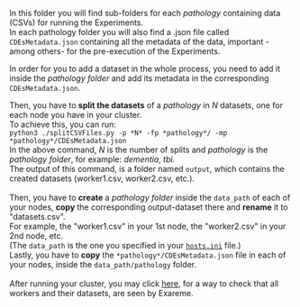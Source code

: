 In this folder you will find sub-folders for each *pathology* containing data (CSVs) for running the Experiments.<br/>
In each pathology folder you will also find a .json file called
```CDEsMetadata.json``` containing all the metadata of the data, important -among others- for the pre-execution of the Experiments. 

In order for you to add a dataset in the whole process, you need to add it inside the *pathology folder* and add its metadata in the corresponding ```CDEsMetadata.json```.

Then, you have to **split the datasets** of a *pathology* in *N* datasets, one for each node you have in your cluster.<br/>
To achieve this, you can run:<br/>
```python3 ./splitCSVFiles.py -p *N* -fp *pathology*/ -mp *pathology*/CDEsMetadata.json```<br/>
In the above command, *N* is the number of splits and *pathology* is the *pathology folder*, for example: *dementia*, *tbi*.<br/>
The output of this command, is a folder named ```output```, which contains the created datasets (worker1.csv, worker2.csv, etc.).<br/>
<br/>
Then, you have to **create** a *pathology folder* inside the ```data_path``` of each of your nodes, **copy** the corresponding output-dataset there and **rename** it to "datasets.csv".<br/>
For example, the "worker1.csv" in your 1st node, the "worker2.csv" in your 2nd node, etc.<br/>
(The ```data_path``` is the one you specified in your [```hosts.ini```](https://github.com/LSmyrnaios/exareme/blob/kubernetes/Federated-Deployment/Documentation/Optionals.md#optional-initialize-hosts) file.)
<br/>
Lastly, you have to **copy** the ```*pathology*/CDEsMetadata.json``` file in each of your nodes, inside the ```data_path/pathology``` folder.<br/>
<br/>
After running your cluster, you may click [here](https://github.com/LSmyrnaios/exareme/blob/kubernetes/Federated-Deployment/Documentation/Troubleshoot.md#check-that-all-workers-are-seen-by-exareme),
for a way to check that all workers and their datasets, are seen by Exareme.
